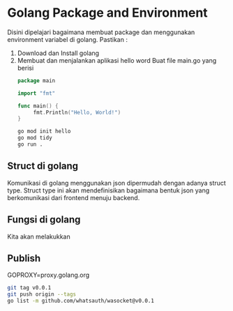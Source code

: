 # Golang Package and Environment

Disini dipelajari bagaimana membuat package dan menggunakan environment variabel di golang. Pastikan :
1. Download dan Install golang
2. Membuat dan menjalankan aplikasi hello word
   Buat file main.go yang berisi
   ```go
   package main

   import "fmt"

   func main() {
        fmt.Println("Hello, World!")
   }
   ```
   ```sh
   go mod init hello
   go mod tidy
   go run .
   ```
## Struct di golang

Komunikasi di golang menggunakan json dipermudah dengan adanya struct type. Struct type ini akan mendefinisikan bagaimana bentuk json yang berkomunikasi dari frontend menuju backend.

## Fungsi di golang

Kita akan melakukkan

## Publish
GOPROXY=proxy.golang.org

```sh
git tag v0.0.1
git push origin --tags
go list -m github.com/whatsauth/wasocket@v0.0.1
```

